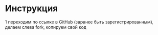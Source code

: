 # Инструкция
1 переходим по ссылке в GitHub (заранее быть зарегистрированным), делаем слева fork, копируем свой код